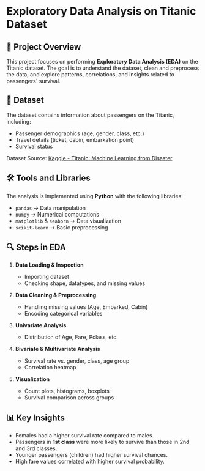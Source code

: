 # Exploratory Data Analysis on Titanic Dataset

## 📌 Project Overview
This project focuses on performing **Exploratory Data Analysis (EDA)** on the Titanic dataset. The goal is to understand the dataset, clean and preprocess the data, and explore patterns, correlations, and insights related to passengers' survival.

## 📂 Dataset
The dataset contains information about passengers on the Titanic, including:
- Passenger demographics (age, gender, class, etc.)
- Travel details (ticket, cabin, embarkation point)
- Survival status

Dataset Source: [Kaggle - Titanic: Machine Learning from Disaster](https://www.kaggle.com/c/titanic)

## 🛠️ Tools and Libraries
The analysis is implemented using **Python** with the following libraries:
- `pandas` → Data manipulation
- `numpy` → Numerical computations
- `matplotlib` & `seaborn` → Data visualization
- `scikit-learn` → Basic preprocessing

## 🔍 Steps in EDA
1. **Data Loading & Inspection**
   - Importing dataset
   - Checking shape, datatypes, and missing values

2. **Data Cleaning & Preprocessing**
   - Handling missing values (Age, Embarked, Cabin)
   - Encoding categorical variables

3. **Univariate Analysis**
   - Distribution of Age, Fare, Pclass, etc.

4. **Bivariate & Multivariate Analysis**
   - Survival rate vs. gender, class, age group
   - Correlation heatmap

5. **Visualization**
   - Count plots, histograms, boxplots
   - Survival comparison across groups

## 📊 Key Insights
- Females had a higher survival rate compared to males.
- Passengers in **1st class** were more likely to survive than those in 2nd and 3rd classes.
- Younger passengers (children) had higher survival chances.
- High fare values correlated with higher survival probability.

